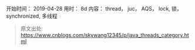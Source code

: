 开始时间： 2019-04-28 
用时： 8d
内容： thread， juc， AQS， lock,  锁， synchronized, 多线程

> 原文出处: https://www.cnblogs.com/skywang12345/p/java_threads_category.html
